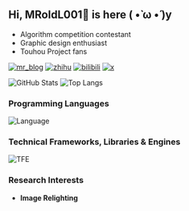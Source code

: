 ## Hi, MRoldL001🍵 is here ( •̀ ω •́ )y
- Algorithm competition contestant
- Graphic design enthusiast
- Touhou Project fans

[![mr_blog](https://img.shields.io/badge/----MR__Blog-268785?style=flat-square&logo=wordpress&logoColor=ffffff)](http://www.mroldl001.top) [![zhihu](https://img.shields.io/badge/Zhihu-0084FF?style=flat-square&logo=zhihu&logoColor=ffffff)](https://www.zhihu.com/people/mroldl001) [![bilibili](https://img.shields.io/badge/Bilibili-00A1D6?style=flat-square&logo=bilibili&logoColor=ffffff)](https://space.bilibili.com/244751581) [![x](https://img.shields.io/badge/X-000000?style=flat-square&logo=x&logoColor=ffffff)](https://x.com/MRoldL001) 

![GitHub Stats](https://github-readme-stats.vercel.app/api?username=MRoldL001&show_icons=true&theme=shadow_green)
![Top Langs](https://github-readme-stats.vercel.app/api/top-langs/?username=MRoldL001&layout=compact&theme=shadow_green)

### Programming Languages
![Language](https://skillicons.dev/icons?i=c,cpp,java,kotlin,python,html,css&theme=light)

### Technical Frameworks, Libraries & Engines
![TFE](https://skillicons.dev/icons?i=godot,spring,pytorch&theme=light)

### Research Interests
- **Image Relighting**
